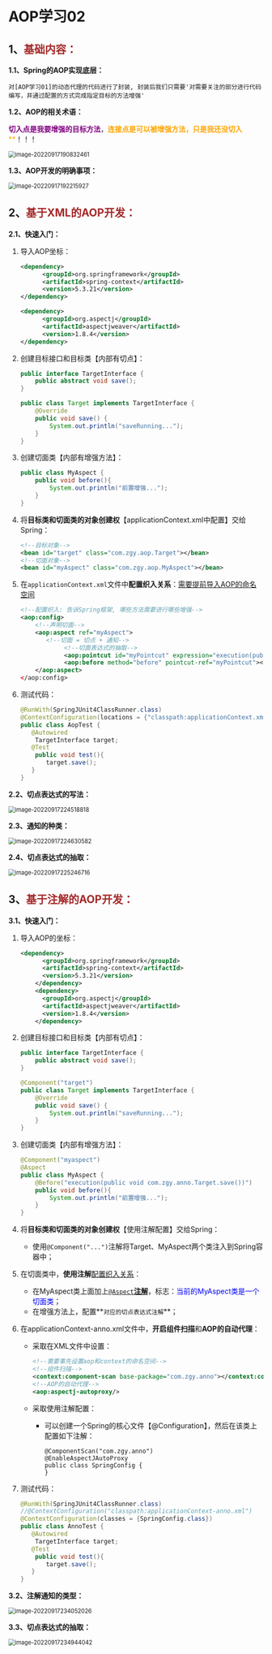# AOP学习02

## 1、<span style="color:brown">基础内容：</span>

**1.1、Spring的AOP实现底层：**

```apl
对[AOP学习01]的动态代理的代码进行了封装, 封装后我们只需要'对需要关注的部分进行代码编写，并通过配置的方式完成指定目标的方法增强'
```

**1.2、AOP的相关术语：**

<span style="color:purple">**切入点是我要增强的目标方法**</span>，<span style="color:orange">**连接点是可以被增强方法，只是我还没切入****</span>！！！

<img src="https://raw.githubusercontent.com/root-bine/image/main/Typora-image/AOP%E7%9A%84%E7%9B%B8%E5%85%B3%E6%9C%AF%E8%AF%AD.png" alt="image-20220917190832461" style="zoom:80%;" />

**1.3、AOP开发的明确事项：**

<img src="https://raw.githubusercontent.com/root-bine/image/main/Typora-image/AOP%E5%BC%80%E5%8F%91%E7%9A%84%E6%98%8E%E7%A1%AE%E4%BA%8B%E9%A1%B9.png" alt="image-20220917192215927" style="zoom:80%;" />



## 2、<span style="color:brown">基于XML的AOP开发：</span>

**2.1、快速入门：**

1. 导入AOP坐标：

   ```xml
   <dependency>
         <groupId>org.springframework</groupId>
         <artifactId>spring-context</artifactId>
         <version>5.3.21</version>
   </dependency>
   
   <dependency>
         <groupId>org.aspectj</groupId>
         <artifactId>aspectjweaver</artifactId>
         <version>1.8.4</version>
   </dependency>
   ```

2. 创建目标接口和目标类【内部有切点】：

   ```java
   public interface TargetInterface {
       public abstract void save();
   }
   ```

   ```java
   public class Target implements TargetInterface {
       @Override
       public void save() {
           System.out.println("saveRunning...");
       }
   }
   ```

3. 创建切面类【内部有增强方法】：

   ```java
   public class MyAspect {
       public void before(){
           System.out.println("前置增强...");
       }
   }
   ```

4. 将**目标类和切面类的对象创建权**【applicationContext.xml中配置】交给Spring：

   ```xml
   <!--目标对象-->
   <bean id="target" class="com.zgy.aop.Target"></bean>
   <!--切面对象-->
   <bean id="myAspect" class="com.zgy.aop.MyAspect"></bean>
   ```

5. 在`applicationContext.xml`文件中**配置织入关系**：<u>需要提前导入AOP的命名空间</u>

   ```xml
   <!--配置织入: 告诉Spring框架, 哪些方法需要进行哪些增强-->
   <aop:config>
       <!--声明切面-->
       <aop:aspect ref="myAspect">
          <!--切面 = 切点 + 通知-->
               <!--切面表达式的抽取-->
               <aop:pointcut id="myPointcut" expression="execution(public void com.zgy.aop.Target.save())"/>
               <aop:before method="before" pointcut-ref="myPointcut"></aop:before></aop:before>
       </aop:aspect>
   </aop:config>
   ```

6. 测试代码：

   ```java
   @RunWith(SpringJUnit4ClassRunner.class)
   @ContextConfiguration(locations = {"classpath:applicationContext.xml"})
   public class AopTest {
      @Autowired
       TargetInterface target;
      @Test
       public void test(){
          target.save();
      }
   }
   ```

**2.2、切点表达式的写法：**

<img src="https://raw.githubusercontent.com/root-bine/image/main/Typora-image/%E5%88%87%E7%82%B9%E8%A1%A8%E8%BE%BE%E5%BC%8F%E7%9A%84%E5%86%99%E6%B3%95.png" alt="image-20220917224518818" style="zoom:80%;" />

**2.3、通知的种类：**

<img src="https://raw.githubusercontent.com/root-bine/image/main/Typora-image/%E9%80%9A%E7%9F%A5%E7%9A%84%E9%85%8D%E7%BD%AE%E8%AF%AD%E6%B3%95.png" alt="image-20220917224630582" style="zoom:80%;" />

**2.4、切点表达式的抽取：**

<img src="https://raw.githubusercontent.com/root-bine/image/main/Typora-image/%E5%88%87%E7%82%B9%E8%A1%A8%E8%BE%BE%E5%BC%8F%E7%9A%84%E6%8A%BD%E5%8F%96.png" alt="image-20220917225246716" style="zoom:80%;" />



## 3、<span style="color:brown">基于注解的AOP开发：</span>

**3.1、快速入门：**

1. 导入AOP的坐标：

   ```xml
   <dependency>
         <groupId>org.springframework</groupId>
         <artifactId>spring-context</artifactId>
         <version>5.3.21</version>
       </dependency>
       <dependency>
         <groupId>org.aspectj</groupId>
         <artifactId>aspectjweaver</artifactId>
         <version>1.8.4</version>
       </dependency>
   ```

2. 创建目标接口和目标类【内部有切点】：

   ```java
   public interface TargetInterface {
       public abstract void save();
   }
   ```

   ```java
   @Component("target")
   public class Target implements TargetInterface {
       @Override
       public void save() {
           System.out.println("saveRunning...");
       }
   }
   ```

3. 创建切面类【内部有增强方法】：

   ```java
   @Component("myaspect")
   @Aspect
   public class MyAspect {
       @Before("execution(public void com.zgy.anno.Target.save())")
       public void before(){
           System.out.println("前置增强...");
       }
   }
   ```

4. 将**目标类和切面类的对象创建权**【使用注解配置】交给Spring：

   - 使用`@Component("...")`注解将Target、MyAspect两个类注入到Spring容器中；

5. 在切面类中，**使用注解**<u>配置织入关系</u>：

   - 在MyAspect类上面加上<u>`@Aspect`**注解**</u>，标志：<span style="color:blue">当前的MyAspect类是一个切面类</span>；
   - 在增强方法上，配置**`对应的切点表达式注解`**；

6. 在applicationContext-anno.xml文件中，**开启组件扫描**和**AOP的自动代理**：

   - 采取在XML文件中设置：

     ```xml
     <!--需要事先设置aop和context的命名空间-->
     <!--组件扫描-->
     <context:component-scan base-package="com.zgy.anno"></context:component-scan>
     <!--AOP的自动代理-->
     <aop:aspectj-autoproxy/>
     ```

   - 采取使用注解配置：

     - 可以创建一个Spring的核心文件【@Configuration】，然后在该类上配置如下注解：
     
       ```apl
       @ComponentScan("com.zgy.anno")
       @EnableAspectJAutoProxy
       public class SpringConfig {
       }
       ```

7. 测试代码：

   ```java
   @RunWith(SpringJUnit4ClassRunner.class)
   //@ContextConfiguration("classpath:applicationContext-anno.xml")
   @ContextConfiguration(classes = {SpringConfig.class})
   public class AnnoTest {
      @Autowired
       TargetInterface target;
      @Test
       public void test(){
          target.save();
      }
   }
   ```

**3.2、注解通知的类型：**

<img src="https://raw.githubusercontent.com/root-bine/image/main/Typora-image/202209172341875.png" alt="image-20220917234052026" style="zoom:80%;" />

**3.3、切点表达式的抽取：**

<img src="https://raw.githubusercontent.com/root-bine/image/main/Typora-image/%E5%88%87%E7%82%B9%E8%A1%A8%E8%BE%BE%E5%BC%8F%E6%8A%BD%E5%8F%96%E4%B9%8B%E6%B3%A8%E8%A7%A3%E5%AE%9E%E7%8E%B0.png" alt="image-20220917234944042" style="zoom:80%;" />
